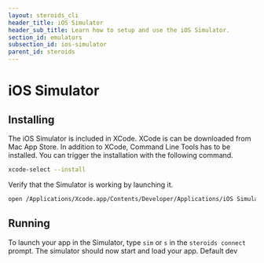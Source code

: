```yaml
---
layout: steroids_cli
header_title: iOS Simulator
header_sub_title: Learn how to setup and use the iOS Simulator.
section_id: emulators
subsection_id: ios-simulator
parent_id: steroids
---
```


# iOS Simulator

## Installing

The iOS Simulator is included in XCode. XCode is can be downloaded from Mac App Store. In addition to XCode, Command Line Tools has to be installed. You can trigger the installation with the following command.

```bash
xcode-select --install
```

Verify that the Simulator is working by launching it.

```bash
open /Applications/Xcode.app/Contents/Developer/Applications/iOS Simulator.app
```

## Running

To launch your app in the Simulator, type `sim` or `s` in the `steroids connect` prompt. The simulator should now start and load your app.
Default dev
